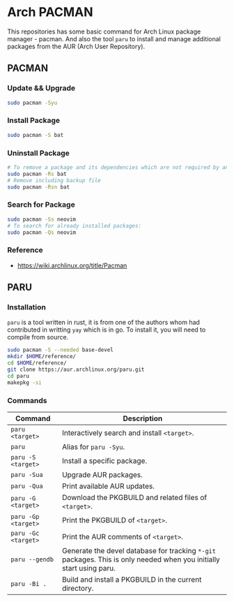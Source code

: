 # Arch PACMAN

This repositories has some basic command for Arch Linux package manager - pacman. 
And also the tool `paru` to install and manage additional packages
from the AUR (Arch User Repository).

## PACMAN

### Update && Upgrade

```bash
sudo pacman -Syu
```

### Install Package

```bash
sudo pacman -S bat
```

### Uninstall Package

```bash
# To remove a package and its dependencies which are not required by any other installed package:
sudo pacman -Rs bat
# Remove including backup file
sudo pacman -Rsn bat
```

### Search for Package

```bash
sudo pacman -Ss neovim
# To search for already installed packages:
sudo pacman -Qs neovim
```

### Reference

- https://wiki.archlinux.org/title/Pacman

## PARU

### Installation

`paru` is a tool written in rust, it is from one of the authors whom had
contributed in writting `yay` which is in go. To install it, you will
 need to compile from source.

```bash
sudo pacman -S --needed base-devel
mkdir $HOME/reference/
cd $HOME/reference/
git clone https://aur.archlinux.org/paru.git
cd paru
makepkg -si
```

### Commands

Command | Description
--- | ---
`paru <target>` | Interactively search and install `<target>`.
`paru` | Alias for `paru -Syu`.
`paru -S <target>` | Install a specific package.
`paru -Sua` | Upgrade AUR packages.
`paru -Qua` | Print available AUR updates.
`paru -G <target>` | Download the PKGBUILD and related files of `<target>`.
`paru -Gp <target>` | Print the PKGBUILD of `<target>`.
`paru -Gc <target>` | Print the AUR comments  of `<target>`.
`paru --gendb` | Generate the devel database for tracking `*-git` packages. This is only needed when you initially start using paru.
`paru -Bi .` | Build and install a PKGBUILD in the current directory.